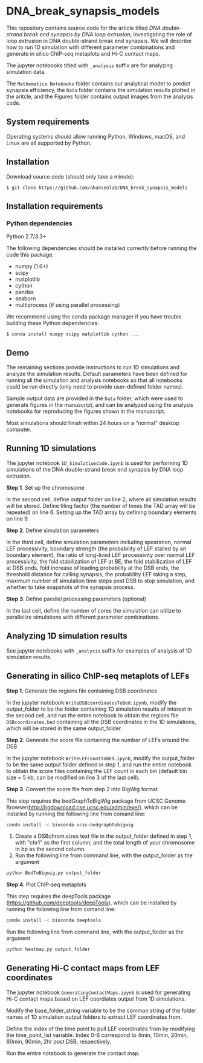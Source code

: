 # DNA_break_synapsis_models
This repository contains source code for the article titled _DNA double-strand break end synapsis by DNA loop extrusion_, investigating the role of loop extrusion in DNA double-strand break end synapsis. We will describe how to run 1D simulation with different parameter combinations and generate in silico ChIP-seq metaplots and Hi-C contact maps. 

The jupyter notebooks titled with `_analysis` suffix are for analyzing simulation data.

The `Mathematica Notebooks` folder contains our analytical model to predict synapsis efficiency, the `Data` folder contains the simulation results plotted in the aritcle, and the Figures folder contains output images from the analysis code.

## System requirements

Operating systems should allow running Python. Windows, macOS, and Linux are all supported by Python.

## Installation

Download source code (should only take a minute):

`$ git clone https://github.com/ahansenlab/DNA_break_synapsis_models`

## Installation requirements

### Python dependencies
Python 2.7/3.3+

The following dependencies should be installed correctly before running the code this package.
 * numpy (1.6+)
 * scipy
 * matplotlib
 * cython
 * pandas
 * seaborn
 * multiprocess (if using parallel processing)

We recommend using the conda package manager if you have trouble building these Python dependencies:

`$ conda install numpy scipy matplotlib cython ...`

## Demo

The remaining sections provide instructions to run 1D simulations and analyze the simulation results. Default parameters have been defined for running all the simulation and analysis notebooks so that all notebooks could be run directly (only need to provide user-defined folder names).

Sample output data are provided in the `Data` folder, which were used to generate figures in the manuscript, and can be analyzed using the analysis notebooks for reproducing the figures shown in the manuscript.

Most simulations should finish within 24 hours on a "normal" desktop computer.

## Running 1D simulations

The jupyter notebook `1D_SimulationCode.ipynb` is used for performing 1D simulations of the DNA double-strand break end synapsis by DNA loop extrusion.

**Step 1**. Set up the chromosome

In the second cell, define output folder on line 2, where all simulation results will be stored. Define tiling factor (the number of times the TAD array will be repeated) on line 6. Setting up the TAD array by defining boundary elements on line 9.

**Step 2**. Define simulation parameters

In the third cell, define simulation parameters including spearation, normal LEF processivity, boundary strength (the probability of LEF stalled by an boundary element), the ratio of long-lived LEF processivity over normal LEF processivity, the fold stabilization of LEF at BE, the fold stabilization of LEF at DSB ends, fold increase of loading probability at the DSB ends, the threshold distance for calling synapsis, the probability LEF taking a step, maximum number of simulation time steps post DSB to stop simulation, and whether to take snapshots of the synapsis process.

**Step 3**. Define parallel processing parameters (optional)

In the last cell, define the number of cores the simulation can utilize to parallelize simulations with different parameter combinations.

## Analyzing 1D simulation results

See jupyter notebooks with `_analysis` suffix for examples of analysis of 1D simulation results.

## Generating in silico ChIP-seq metaplots of LEFs

**Step 1**. Generate the regions file containing DSB coordinates

In the jupyter notebook `WriteDSBcoordinatesToBed.ipynb`, modify the output_folder to be the folder containing 1D simulation results of interest in the second cell, and run the entire notebook to obtain the regions file `DSBcoordinates.bed` containing all the DSB coordinates in the 1D simulations, which will be stored in the same output_folder.

**Step 2**. Generate the score file containing the number of LEFs around the DSB

In the jupyter notebook `WriteLEFcountToBed.ipynb`, modify the output_folder to be the same output folder defined in step 1, and run the entire notebook to obtain the score files containing the LEF count in each bin (default bin size = 5 kb, can be modified on line 3 of the last cell).

**Step 3**. Convert the score file from step 2 into BigWig format

This step requires the bedGraphToBigWig package from UCSC Genome Browser(http://hgdownload.cse.ucsc.edu/admin/exe/), which can be installed by running the following line from comand line:

```bash
conda install -c bioconda ucsc-bedgraphtobigwig
```

1. Create a DSBchrom.sizes text file in the output_folder defined in step 1, with "chr1"	as the first column, and the total length of your chromosome in bp as the second column.
2. Run the following line from command line, with the output_folder as the argument
```bash 
python BedToBigwig.py output_folder
```

**Step 4**. Plot ChIP-seq metaplots

This step requires the deepTools package (https://github.com/deeptools/deepTools), which can be installed by running the following line from comand line:

```bash
conda install -c bioconda deeptools
```

Run the following line from command line, with the output_folder as the argument
```bash 
python heatmap.py output_folder
```

## Generating Hi-C contact maps from LEF coordinates

The jupyter notebook `GeneratingContactMaps.ipynb` is used for generating Hi-C contact maps based on LEF coordiates output from 1D simulations.

Modify the base_folder_string variable to be the common string of the folder names of 1D simulation output folders to extract LEF coordinates from.

Define the index of the time point to pull LEF coordinates from by modifying the time_point_list variable. Index 0-6 correspond to 4min, 10min, 20min, 60min, 90min, 2hr post DSB, respectively.

Run the entire notebook to generate the contact map.
